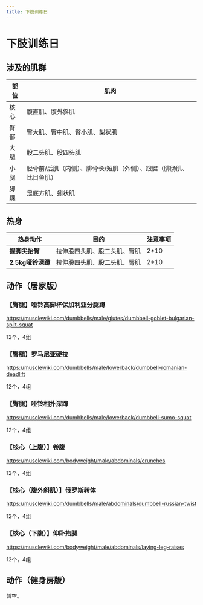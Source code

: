 ```yaml
---
title: 下肢训练日
---
```


# 下肢训练日

## 涉及的肌群

| 部位  | 肌肉                                 |
|-----|------------------------------------|
| 核心  | 腹直肌、腹外斜肌                           |
| 臀部  | 臀大肌、臀中肌、臀小肌、梨状肌                    |
| 大腿  | 股二头肌、股四头肌                          |
| 小腿  | 胫骨前/后肌（内侧）、腓骨长/短肌（外侧）、跟腱（腓肠肌、比目鱼肌） |
| 脚踝  | 足底方肌、蚓状肌                           |



## 热身

| 热身动作      | 目的             | 注意事项 |
|-----------|----------------|------|
| **握脚尖抬臀** | 拉伸股四头肌、股二头肌、臀肌 | 2*10 |
| **2.5kg哑铃深蹲** | 拉伸股四头肌、股二头肌、臀肌 | 2*10 |

## 动作（居家版）

### 【臀腿】哑铃高脚杯保加利亚分腿蹲

<https://musclewiki.com/dumbbells/male/glutes/dumbbell-goblet-bulgarian-split-squat>

12个，4组

### 【臀腿】罗马尼亚硬拉

<https://musclewiki.com/dumbbells/male/lowerback/dumbbell-romanian-deadlift>

12个，4组

### 【臀腿】哑铃相扑深蹲

<https://musclewiki.com/dumbbells/male/lowerback/dumbbell-sumo-squat>

12个，4组

### 【核心（上腹）】卷腹

<https://musclewiki.com/bodyweight/male/abdominals/crunches>

12个，4组


### 【核心（腹外斜肌）】俄罗斯转体

<https://musclewiki.com/dumbbells/male/abdominals/dumbbell-russian-twist>

12个，4组

### 【核心（下腹）】仰卧抬腿

<https://musclewiki.com/bodyweight/male/abdominals/laying-leg-raises>

12个，4组


## 动作（健身房版）

暂空。



